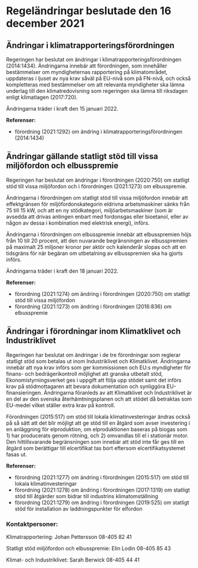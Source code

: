 # Regeländringar beslutade den 16 december 2021

## Ändringar i klimatrapporteringsförordningen

Regeringen har beslutat om ändringar i klimatrapporteringsförordningen (2014:1434). Ändringarna innebär att förordningen, som innehåller bestämmelser om myndigheternas rapportering på klimatområdet, uppdateras i ljuset av nya krav såväl på EU-nivå som på FN-nivå, och också kompletteras med bestämmelser om att relevanta myndigheter ska lämna underlag till den klimatredovisning som regeringen ska lämna till riksdagen enligt klimatlagen (2017:720).

Ändringarna träder i kraft den 15 januari 2022.

**Referenser:**

* förordning (2021:1292) om ändring i klimatrapporteringsförordningen (2014:1434)

## Ändringar gällande statligt stöd till vissa miljöfordon och elbusspremie

Regeringen har beslutat om ändringar i förordningen (2020:750) om statligt stöd till vissa miljöfordon och i förordningen (2021:1273) om elbusspremie.

Ändringarna i förordningen om statligt stöd till vissa miljöfordon innebär att effektgränsen för miljöfordonskategorin eldrivna arbetsmaskiner sänks från 75 till 15 kW, och att en ny stödkategori, miljöarbetsmaskiner (som är avsedda att drivas antingen enbart med fordonsgas eller bioetanol, eller av någon av dessa i kombination med elektrisk energi), införs.

Ändringarna i förordningen om elbusspremie innebär att elbusspremien höjs från 10 till 20 procent, att den nuvarande begränsningen av elbusspremien på maximalt 25 miljoner kronor per aktör och kalenderår slopas och att en tidsgräns för när begäran om utbetalning av elbusspremien ska ha gjorts införs.

Ändringarna träder i kraft den 18 januari 2022.

**Referenser:**

* förordning (2021:1274) om ändring i förordningen (2020:750) om statligt stöd till vissa miljöfordon
* förordning (2021:1273) om ändring i förordningen (2016:836) om elbusspremie

## Ändringar i förordningar inom Klimatklivet och Industriklivet

Regeringen har beslutat om ändringar i de tre förordningar som reglerar statligt stöd som betalas ut inom Industriklivet och Klimatklivet. Ändringarna innebär att nya krav införs som ger kommissionen och EU:s myndigheter för finans- och bedrägerikontroll möjlighet att granska utbetalt stöd, Ekonomistyrningsverket ges i uppgift att följa upp stödet samt det införs krav på stödmottagaren att bevara dokumentation och synliggöra EU-finansieringen. Ändringarna föranleds av att Klimatklivet och Industriklivet är en del av den svenska återhämtningsplanen och att stödet då betraktas som EU-medel vilket ställer extra krav på kontroll.

Förordningen (2015:517) om stöd till lokala klimatinvesteringar ändras också på så sätt att det blir möjligt att ge stöd till en åtgärd som avser investering i en anläggning för elproduktion, om elproduktionen baseras på biogas som 1) har producerats genom rötning, och 2) omvandlas till el i stationär motor. Den hittillsvarande begränsningen som innebär att stöd inte får ges till en åtgärd som berättigar till elcertifikat tas bort eftersom elcertifikatsystemet fasas ut.

**Referenser:**

* förordning (2021:1277) om ändring i förordningen (2015:517) om stöd till lokala klimatinvesteringar
* förordning (2021:1278) om ändring i förordningen (2017:1319) om statligt stöd till åtgärder som bidrar till industrins klimatomställning
* förordning (2021:1279) om ändring i förordningen (2019:525) om statligt stöd för installation av laddningspunkter för elfordon

### Kontaktpersoner:

Klimatrapportering: Johan Pettersson 08-405 82 41

Statligt stöd miljöfordon och elbusspremie: Elin Lodin 08-405 85 43

Klimat- och Industriklivet: Sarah Berwick 08-405 44 41
